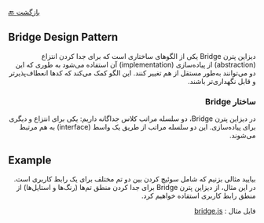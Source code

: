 [🔙 بازگشت](../readme.md)

## Bridge Design Pattern

<div align="right" dir="rtl">

دیزاین پترن Bridge یکی از الگوهای ساختاری است که برای جدا کردن انتزاع (abstraction) از پیاده‌سازی (implementation) آن استفاده می‌شود به طوری که این دو می‌توانند به‌طور مستقل از هم تغییر کنند. این الگو کمک می‌کند که کدها انعطاف‌پذیرتر و قابل نگهداری‌تر باشند.

### ساختار Bridge
در دیزاین پترن Bridge، دو سلسله مراتب کلاس جداگانه داریم: یکی برای انتزاع و دیگری برای پیاده‌سازی. این دو سلسله مراتب از طریق یک واسط (interface) به هم مرتبط می‌شوند.


</div>

## Example

<div align="right" dir="rtl">

بیایید مثالی بزنیم که شامل سوئیچ کردن بین دو تم مختلف برای یک رابط کاربری است. در این مثال، از دیزاین پترن Bridge برای جدا کردن منطق تم‌ها (رنگ‌ها و استایل‌ها) از منطق رابط کاربری استفاده خواهیم کرد.

فایل مثال : [bridge.js](./bridge.js)

</div>
